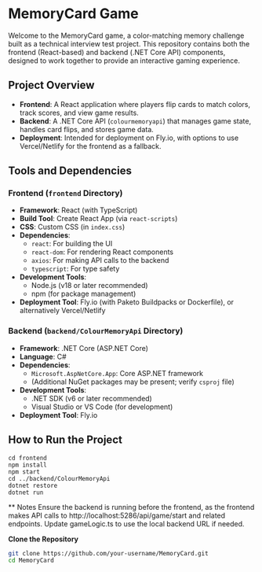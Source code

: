 # MemoryCard Game

Welcome to the MemoryCard game, a color-matching memory challenge built as a technical interview test project. This repository contains both the frontend (React-based) and backend (.NET Core API) components, designed to work together to provide an interactive gaming experience.

## Project Overview
- **Frontend**: A React application where players flip cards to match colors, track scores, and view game results.
- **Backend**: A .NET Core API (`colourmemoryapi`) that manages game state, handles card flips, and stores game data.
- **Deployment**: Intended for deployment on Fly.io, with options to use Vercel/Netlify for the frontend as a fallback.
## Tools and Dependencies

### Frontend (`frontend` Directory)
- **Framework**: React (with TypeScript)
- **Build Tool**: Create React App (via `react-scripts`)
- **CSS**: Custom CSS (in `index.css`)
- **Dependencies**:
  - `react`: For building the UI
  - `react-dom`: For rendering React components
  - `axios`: For making API calls to the backend
  - `typescript`: For type safety
- **Development Tools**:
  - Node.js (v18 or later recommended)
  - npm (for package management)
- **Deployment Tool**: Fly.io (with Paketo Buildpacks or Dockerfile), or alternatively Vercel/Netlify

### Backend (`backend/ColourMemoryApi` Directory)
- **Framework**: .NET Core (ASP.NET Core)
- **Language**: C#
- **Dependencies**:
  - `Microsoft.AspNetCore.App`: Core ASP.NET framework
  - (Additional NuGet packages may be present; verify `csproj` file)
- **Development Tools**:
  - .NET SDK (v6 or later recommended)
  - Visual Studio or VS Code (for development)
- **Deployment Tool**: Fly.io

## How to Run the Project
    cd frontend
    npm install
    npm start
    cd ../backend/ColourMemoryApi
    dotnet restore
    dotnet run

** Notes
    Ensure the backend is running before the frontend, as the frontend makes API calls to http://localhost:5286/api/game/start and related endpoints.
    Update gameLogic.ts to use the local backend URL if needed.

 **Clone the Repository**
   ```bash
   git clone https://github.com/your-username/MemoryCard.git
   cd MemoryCard